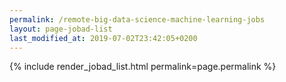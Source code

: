 ```yaml
---
permalink: /remote-big-data-science-machine-learning-jobs
layout: page-jobad-list
last_modified_at: 2019-07-02T23:42:05+0200
---
```

{% include render_jobad_list.html permalink=page.permalink %}
